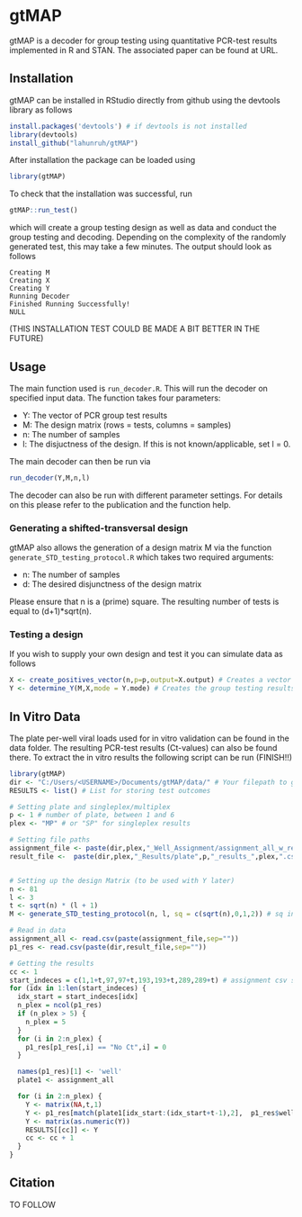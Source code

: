 # gtMAP

gtMAP is a decoder for group testing using quantitative PCR-test results implemented in R and STAN. The associated paper can be found at URL.

## Installation

gtMAP can be installed in RStudio directly from github using the devtools library as follows

```R
install.packages('devtools') # if devtools is not installed
library(devtools)
install_github("lahunruh/gtMAP")
```

After installation the package can be loaded using

```R
library(gtMAP)
```

To check that the installation was successful, run

```R
gtMAP::run_test()
```
which will create a group testing design as well as data and conduct the group testing and decoding. Depending on the complexity of the randomly generated test, this may take a few minutes. The output should look as follows

```
Creating M
Creating X
Creating Y
Running Decoder
Finished Running Successfully!
NULL
```

(THIS INSTALLATION TEST COULD BE MADE A BIT BETTER IN THE FUTURE)

## Usage

The main function used is `run_decoder.R`. This will run the decoder on specified input data. The function takes four parameters:
- Y: The vector of PCR group test results
- M: The design matrix (rows = tests, columns = samples)
- n: The number of samples
- l: The disjuctness of the design. If this is not known/applicable, set l = 0.

The main decoder can then be run via

```R
run_decoder(Y,M,n,l)
```

The decoder can also be run with different parameter settings. For details on this please refer to the publication and the function help.

### Generating a shifted-transversal design

gtMAP also allows the generation of a design matrix M via the function `generate_STD_testing_protocol.R` which takes two required arguments: 
- n: The number of samples
- d: The desired disjunctness of the design matrix

Please ensure that n is a (prime) square. The resulting number of tests is equal to (d+1)*sqrt(n).

### Testing a design

If you wish to supply your own design and test it you can simulate data as follows

```R
X <- create_positives_vector(n,p=p,output=X.output) # Creates a vector of viral loads with X.output = 'VL'. n is the number of samples and p is the desired prevalence.
Y <- determine_Y(M,X,mode = Y.mode) # Creates the group testing results. Y.mode = 'Ct' returns Ct-values as test results. M is the design matrix supplied by the user.
```

## In Vitro Data

The plate per-well viral loads used for in vitro validation can be found in the data folder. The resulting PCR-test results (Ct-values) can also be found there. To extract the in vitro results the following script can be run
(FINISH!!)

```R
library(gtMAP)
dir <- "C:/Users/<USERNAME>/Documents/gtMAP/data/" # Your filepath to gtMAP/data/ here
RESULTS <- list() # List for storing test outcomes

# Setting plate and singleplex/multiplex
p <- 1 # number of plate, between 1 and 6
plex <- "MP" # or "SP" for singleplex results

# Setting file paths
assignment_file <- paste(dir,plex,"_Well_Assignment/assignment_all_w_replicates_3_and_4_multiplex.csv",sep="") # *3_and_4_* for plates 1-3 and *5_and_6* for plates 4-6
result_file <-  paste(dir,plex,"_Results/plate",p,"_results_",plex,".csv",sep="")


# Setting up the design Matrix (to be used with Y later)
n <- 81
l <- 3
t <- sqrt(n) * (l + 1)
M <- generate_STD_testing_protocol(n, l, sq = c(sqrt(n),0,1,2)) # sq indicates specific matrix used (as for 3-disjunct there are multiple possibilities)

# Read in data
assignment_all <- read.csv(paste(assignment_file,sep=""))
p1_res <- read.csv(paste(dir,result_file,sep=""))

# Getting the results
cc <- 1
start_indeces = c(1,1+t,97,97+t,193,193+t,289,289+t) # assignment csv start indeces for the different designs on the same plate
for (idx in 1:len(start_indeces) {
  idx_start = start_indeces[idx]
  n_plex = ncol(p1_res)
  if (n_plex > 5) {
    n_plex = 5
  }
  for (i in 2:n_plex) {
    p1_res[p1_res[,i] == "No Ct",i] = 0
  }

  names(p1_res)[1] <- 'well'
  plate1 <- assignment_all

  for (i in 2:n_plex) {
    Y <- matrix(NA,t,1)
    Y <- p1_res[match(plate1[idx_start:(idx_start+t-1),2],  p1_res$well), names(p1_res)[i]]
    Y <- matrix(as.numeric(Y))
    RESULTS[[cc]] <- Y
    cc <- cc + 1
  }
}
```

## Citation

TO FOLLOW
